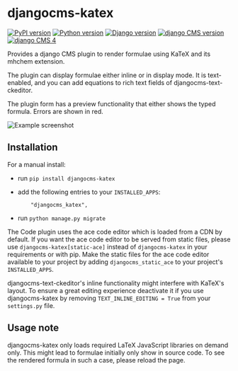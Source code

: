 # djangocms-katex

[![PyPI version](https://badge.fury.io/py/djangocms-katex.svg)](https://badge.fury.io/py/djangocms-katex)
[![Python version](https://img.shields.io/badge/python-3.9+-blue.svg)](https://pypi.org/project/djangocms-katex/)
[![Django version](https://img.shields.io/badge/django-3.2--4.2-blue.svg)](https://www.djangoproject.com/)
[![django CMS version](https://img.shields.io/badge/django%20CMS-3.8%2B-blue.svg)](https://www.django-cms.org/)
[![django CMS 4](https://img.shields.io/badge/django%20CMS-4-blue.svg)](https://www.django-cms.org/en/preview-django-cms-40/)

Provides a django CMS plugin to render formulae using KaTeX and 
its mhchem extension.

The plugin can display formulae either inline or in display mode. 
It is text-enabled, and you can add equations to rich text fields 
of djangocms-text-ckeditor.

The plugin form has a preview functionality that either shows
the typed formula. Errors are shown in red.

![Example screenshot](https://github.com/fsbraun/djangocms-katex/blob/main/private/screenshot.jpg?raw=true)

## Installation

For a manual install:

* run `pip install djangocms-katex`
* add the following entries to your ``INSTALLED_APPS``:
  ```
      "djangocms_katex",
  ```

* run `python manage.py migrate`

The Code plugin uses the ace code editor which is loaded from a CDN by default.
If you want the ace code editor to be served from static files, please use
`djangocms-katex[static-ace]` instead of `djangocms-katex` in your
requirements or with pip. Make the static files for the ace code editor available
to your project by adding `djangocms_static_ace` to your project's
``INSTALLED_APPS``.

djangocms-text-ckeditor's inline functionality might interfere with KaTeX's layout.
To ensure a great editing experience deactivate it if you use djangocms-katex by
removing `TEXT_INLINE_EDITING = True` from your `settings.py` file.

## Usage note

djangocms-katex only loads required LaTeX JavaScript libraries on demand only. 
This might lead to formulae initially only show in source code. To see the rendered
formula in such a case, please reload the page.
